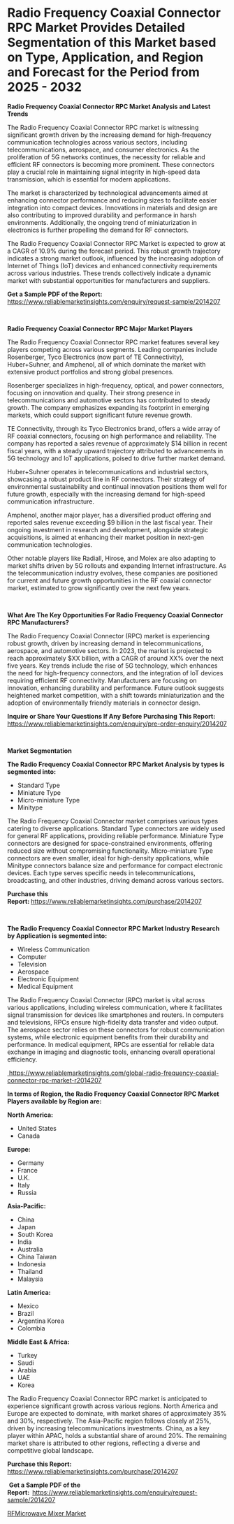 <p><h1>Radio Frequency Coaxial Connector RPC Market Provides Detailed Segmentation of this Market based on Type, Application, and Region and Forecast for the Period from 2025 - 2032</h1></p><p><strong>Radio Frequency Coaxial Connector RPC Market Analysis and Latest Trends</strong></p>
<p><p>The Radio Frequency Coaxial Connector RPC market is witnessing significant growth driven by the increasing demand for high-frequency communication technologies across various sectors, including telecommunications, aerospace, and consumer electronics. As the proliferation of 5G networks continues, the necessity for reliable and efficient RF connectors is becoming more prominent. These connectors play a crucial role in maintaining signal integrity in high-speed data transmission, which is essential for modern applications.</p><p>The market is characterized by technological advancements aimed at enhancing connector performance and reducing sizes to facilitate easier integration into compact devices. Innovations in materials and design are also contributing to improved durability and performance in harsh environments. Additionally, the ongoing trend of miniaturization in electronics is further propelling the demand for RF connectors.</p><p>The Radio Frequency Coaxial Connector RPC Market is expected to grow at a CAGR of 10.9% during the forecast period. This robust growth trajectory indicates a strong market outlook, influenced by the increasing adoption of Internet of Things (IoT) devices and enhanced connectivity requirements across various industries. These trends collectively indicate a dynamic market with substantial opportunities for manufacturers and suppliers.</p></p>
<p><strong>Get a Sample PDF of the Report:&nbsp;</strong> <a href="https://www.reliablemarketinsights.com/enquiry/request-sample/2014207?utm_campaign=2010&utm_medium=2&utm_source=Github&utm_content=ia&utm_term=17012025&utm_id=radio-frequency-coaxial-connector-rpc">https://www.reliablemarketinsights.com/enquiry/request-sample/2014207</a></p>
<p>&nbsp;</p>
<p><strong>Radio Frequency Coaxial Connector RPC Major Market Players</strong></p>
<p><p>The Radio Frequency Coaxial Connector RPC market features several key players competing across various segments. Leading companies include Rosenberger, Tyco Electronics (now part of TE Connectivity), Huber+Suhner, and Amphenol, all of which dominate the market with extensive product portfolios and strong global presences.</p><p>Rosenberger specializes in high-frequency, optical, and power connectors, focusing on innovation and quality. Their strong presence in telecommunications and automotive sectors has contributed to steady growth. The company emphasizes expanding its footprint in emerging markets, which could support significant future revenue growth.</p><p>TE Connectivity, through its Tyco Electronics brand, offers a wide array of RF coaxial connectors, focusing on high performance and reliability. The company has reported a sales revenue of approximately $14 billion in recent fiscal years, with a steady upward trajectory attributed to advancements in 5G technology and IoT applications, poised to drive further market demand.</p><p>Huber+Suhner operates in telecommunications and industrial sectors, showcasing a robust product line in RF connectors. Their strategy of environmental sustainability and continual innovation positions them well for future growth, especially with the increasing demand for high-speed communication infrastructure.</p><p>Amphenol, another major player, has a diversified product offering and reported sales revenue exceeding $9 billion in the last fiscal year. Their ongoing investment in research and development, alongside strategic acquisitions, is aimed at enhancing their market position in next-gen communication technologies.</p><p>Other notable players like Radiall, Hirose, and Molex are also adapting to market shifts driven by 5G rollouts and expanding Internet infrastructure. As the telecommunication industry evolves, these companies are positioned for current and future growth opportunities in the RF coaxial connector market, estimated to grow significantly over the next few years.</p></p>
<p>&nbsp;</p>
<p><strong>What Are The Key Opportunities For Radio Frequency Coaxial Connector RPC Manufacturers?</strong></p>
<p><p>The Radio Frequency Coaxial Connector (RPC) market is experiencing robust growth, driven by increasing demand in telecommunications, aerospace, and automotive sectors. In 2023, the market is projected to reach approximately $XX billion, with a CAGR of around XX% over the next five years. Key trends include the rise of 5G technology, which enhances the need for high-frequency connectors, and the integration of IoT devices requiring efficient RF connectivity. Manufacturers are focusing on innovation, enhancing durability and performance. Future outlook suggests heightened market competition, with a shift towards miniaturization and the adoption of environmentally friendly materials in connector design.</p></p>
<p><strong>Inquire or Share Your Questions If Any Before Purchasing This Report:</strong> <a href="https://www.reliablemarketinsights.com/enquiry/pre-order-enquiry/2014207?utm_campaign=2010&utm_medium=2&utm_source=Github&utm_content=ia&utm_term=17012025&utm_id=radio-frequency-coaxial-connector-rpc">https://www.reliablemarketinsights.com/enquiry/pre-order-enquiry/2014207</a></p>
<p>&nbsp;</p>
<p><strong>Market Segmentation</strong></p>
<p><strong>The Radio Frequency Coaxial Connector RPC Market Analysis by types is segmented into:</strong></p>
<p><ul><li>Standard Type</li><li>Miniature Type</li><li>Micro-miniature Type</li><li>Minitype</li></ul></p>
<p><p>The Radio Frequency Coaxial Connector market comprises various types catering to diverse applications. Standard Type connectors are widely used for general RF applications, providing reliable performance. Miniature Type connectors are designed for space-constrained environments, offering reduced size without compromising functionality. Micro-miniature Type connectors are even smaller, ideal for high-density applications, while Minitype connectors balance size and performance for compact electronic devices. Each type serves specific needs in telecommunications, broadcasting, and other industries, driving demand across various sectors.</p></p>
<p><strong>Purchase this Report:&nbsp;</strong><a href="https://www.reliablemarketinsights.com/purchase/2014207?utm_campaign=2010&utm_medium=2&utm_source=Github&utm_content=ia&utm_term=17012025&utm_id=radio-frequency-coaxial-connector-rpc">https://www.reliablemarketinsights.com/purchase/2014207</a></p>
<p>&nbsp;</p>
<p><strong>The Radio Frequency Coaxial Connector RPC Market Industry Research by Application is segmented into:</strong></p>
<p><ul><li>Wireless Communication</li><li>Computer</li><li>Television</li><li>Aerospace</li><li>Electronic Equipment</li><li>Medical Equipment</li></ul></p>
<p><p>The Radio Frequency Coaxial Connector (RPC) market is vital across various applications, including wireless communication, where it facilitates signal transmission for devices like smartphones and routers. In computers and televisions, RPCs ensure high-fidelity data transfer and video output. The aerospace sector relies on these connectors for robust communication systems, while electronic equipment benefits from their durability and performance. In medical equipment, RPCs are essential for reliable data exchange in imaging and diagnostic tools, enhancing overall operational efficiency.</p></p>
<p><a href="https://www.reliablemarketinsights.com/global-radio-frequency-coaxial-connector-rpc-market-r2014207?utm_campaign=2010&utm_medium=2&utm_source=Github&utm_content=ia&utm_term=17012025&utm_id=radio-frequency-coaxial-connector-rpc">&nbsp;https://www.reliablemarketinsights.com/global-radio-frequency-coaxial-connector-rpc-market-r2014207</a></p>
<p><strong>In terms of Region, the Radio Frequency Coaxial Connector RPC Market Players available by Region are:</strong></p>
<p>
    <p> <strong> North America: </strong>
        <ul>
            <li>United States</li>
            <li>Canada</li>
        </ul>
        </p> 
    <p> <strong> Europe: </strong>
        <ul>
            <li>Germany</li>
            <li>France</li>
            <li>U.K.</li>
            <li>Italy</li>
            <li>Russia</li>
        </ul>
        </p> 
    <p> <strong> Asia-Pacific: </strong>
        <ul>
            <li>China</li>
            <li>Japan</li>
            <li>South Korea</li>
            <li>India</li>
            <li>Australia</li>
            <li>China Taiwan</li>
            <li>Indonesia</li>
            <li>Thailand</li>
            <li>Malaysia</li>
        </ul>
        </p> 
    <p> <strong> Latin America: </strong>
        <ul>
            <li>Mexico</li>
            <li>Brazil</li>
            <li>Argentina Korea</li>
            <li>Colombia</li>
        </ul>
        </p> 
    <p> <strong> Middle East & Africa: </strong>
        <ul>
            <li>Turkey</li>
            <li>Saudi</li>
            <li>Arabia</li>
            <li>UAE</li>
            <li>Korea</li>
        </ul>
    </p>
    </p>
<p><p>The Radio Frequency Coaxial Connector RPC market is anticipated to experience significant growth across various regions. North America and Europe are expected to dominate, with market shares of approximately 35% and 30%, respectively. The Asia-Pacific region follows closely at 25%, driven by increasing telecommunications investments. China, as a key player within APAC, holds a substantial share of around 20%. The remaining market share is attributed to other regions, reflecting a diverse and competitive global landscape.</p></p>
<p><strong>Purchase this Report: </strong><a href="https://www.reliablemarketinsights.com/purchase/2014207?utm_campaign=2010&utm_medium=2&utm_source=Github&utm_content=ia&utm_term=17012025&utm_id=radio-frequency-coaxial-connector-rpc">https://www.reliablemarketinsights.com/purchase/2014207</a></p>
<p>&nbsp;<strong>Get a Sample PDF of the Report:&nbsp;&nbsp;</strong><a href="https://www.reliablemarketinsights.com/enquiry/request-sample/2014207?utm_campaign=2010&utm_medium=2&utm_source=Github&utm_content=ia&utm_term=17012025&utm_id=radio-frequency-coaxial-connector-rpc">https://www.reliablemarketinsights.com/enquiry/request-sample/2014207</a></p>
<p><strong></strong></p>
<p><p><a href="https://github.com/mahnoor2003/Market-Research-Report-List-6/blob/main/rfmicrowave-mixer-market.md?utm_campaign=2010&utm_medium=2&utm_source=Github&utm_content=ia&utm_term=17012025&utm_id=radio-frequency-coaxial-connector-rpc">RFMicrowave Mixer Market</a></p></p>